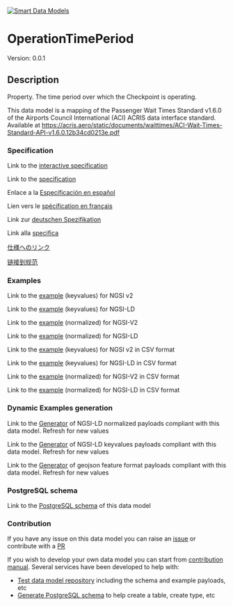 [![Smart Data Models](https://smartdatamodels.org/wp-content/uploads/2022/01/SmartDataModels_logo.png "Logo")](https://smartdatamodels.org)
# OperationTimePeriod
Version: 0.0.1

## Description 

Property. The time period over which the Checkpoint is operating.

This data model is a mapping of the Passenger Wait Times Standard v1.6.0 of the Airports Council International (ACI) ACRIS data interface standard. Available at https://acris.aero/static/documents/waittimes/ACI-Wait-Times-Standard-API-v1.6.0.12b34cd0213e.pdf
### Specification

Link to the [interactive specification](https://swagger.lab.fiware.org/?url=https://smart-data-models.github.io/dataModel.ACRIS/OperationTimePeriod/swagger.yaml)

Link to the [specification](https://github.com/smart-data-models/dataModel.ACRIS/blob/master/OperationTimePeriod/doc/spec.md)

Enlace a la [Especificación en español](https://github.com/smart-data-models/dataModel.ACRIS/blob/master/OperationTimePeriod/doc/spec_ES.md)

Lien vers le [spécification en français](https://github.com/smart-data-models/dataModel.ACRIS/blob/master/OperationTimePeriod/doc/spec_FR.md)

Link zur [deutschen Spezifikation](https://github.com/smart-data-models/dataModel.ACRIS/blob/master/OperationTimePeriod/doc/spec_DE.md)

Link alla [specifica](https://github.com/smart-data-models/dataModel.ACRIS/blob/master/OperationTimePeriod/doc/spec_IT.md)

[仕様へのリンク](https://github.com/smart-data-models/dataModel.ACRIS/blob/master/OperationTimePeriod/doc/spec_JA.md)

[链接到规范](https://github.com/smart-data-models/dataModel.ACRIS/blob/master/OperationTimePeriod/doc/spec_ZH.md)
### Examples

Link to the [example](https://smart-data-models.github.io/dataModel.ACRIS/OperationTimePeriod/examples/example.json) (keyvalues) for NGSI v2

Link to the [example](https://smart-data-models.github.io/dataModel.ACRIS/OperationTimePeriod/examples/example.jsonld) (keyvalues) for NGSI-LD

Link to the [example](https://smart-data-models.github.io/dataModel.ACRIS/OperationTimePeriod/examples/example-normalized.json) (normalized) for NGSI-V2

Link to the [example](https://smart-data-models.github.io/dataModel.ACRIS/OperationTimePeriod/examples/example-normalized.jsonld) (normalized) for NGSI-LD

Link to the [example](https://smart-data-models.github.io/dataModel.ACRIS/OperationTimePeriod/examples/example.json.csv) (keyvalues) for NGSI v2 in CSV format

Link to the [example](https://smart-data-models.github.io/dataModel.ACRIS/OperationTimePeriod/examples/example.jsonld.csv) (keyvalues) for NGSI-LD in CSV format

Link to the [example](https://smart-data-models.github.io/dataModel.ACRIS/OperationTimePeriod/examples/example-normalized.json.csv) (normalized) for NGSI-V2 in CSV format

Link to the [example](https://smart-data-models.github.io/dataModel.ACRIS/OperationTimePeriod/examples/example-normalized.jsonld.csv) (normalized) for NGSI-LD in CSV format
### Dynamic Examples generation

Link to the [Generator](https://smartdatamodels.org/extra/ngsi-ld_generator.php?schemaUrl=https://raw.githubusercontent.com/smart-data-models/dataModel.ACRIS/master/OperationTimePeriod/schema.json&email=info@smartdatamodels.org) of NGSI-LD normalized payloads compliant with this data model. Refresh for new values

Link to the [Generator](https://smartdatamodels.org/extra/ngsi-ld_generator_keyvalues.php?schemaUrl=https://raw.githubusercontent.com/smart-data-models/dataModel.ACRIS/master/OperationTimePeriod/schema.json&email=info@smartdatamodels.org) of NGSI-LD keyvalues payloads compliant with this data model. Refresh for new values

Link to the [Generator](https://smartdatamodels.org/extra/geojson_features_generator.php?schemaUrl=https://raw.githubusercontent.com/smart-data-models/dataModel.ACRIS/master/OperationTimePeriod/schema.json&email=info@smartdatamodels.org) of geojson feature format payloads compliant with this data model. Refresh for new values
### PostgreSQL schema

Link to the [PostgreSQL schema](https://smart-data-models.github.io/dataModel.ACRIS/OperationTimePeriod/schema.sql) of this data model
### Contribution

 If you have any issue on this data model you can raise an [issue](https://github.com/smart-data-models/dataModel.ACRIS/issues)  or contribute with a [PR](https://github.com/smart-data-models/dataModel.ACRIS/pulls)

 If you wish to develop your own data model you can start from [contribution manual](https://bit.ly/contribution_manual). Several services have been developed to help with: 
 - [Test data model repository](https://smartdatamodels.org/index.php/data-models-contribution-api/) including the schema and example payloads, etc
 - [Generate PostgreSQL schema](https://smartdatamodels.org/index.php/sql-service/) to help create a table, create type, etc